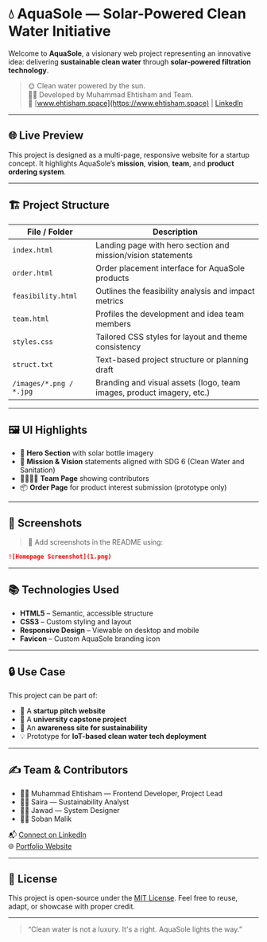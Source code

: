 # 💧 AquaSole — Solar-Powered Clean Water Initiative

Welcome to **AquaSole**, a visionary web project representing an innovative idea: delivering **sustainable clean water** through **solar-powered filtration technology**.

> 🌞 Clean water powered by the sun.  
> 👨‍💻 Developed by Muhammad Ehtisham and Team.  
> 🔗 [www.ehtisham.space](https://www.ehtisham.space) | [LinkedIn](https://www.linkedin.com/in/ehtishamcyber/)

---

## 🌐 Live Preview

This project is designed as a multi-page, responsive website for a startup concept. It highlights AquaSole’s **mission**, **vision**, **team**, and **product ordering system**.

---

## 🏗️ Project Structure

| File / Folder                  | Description                                                                 |
|-------------------------------|-----------------------------------------------------------------------------|
| `index.html`                  | Landing page with hero section and mission/vision statements               |
| `order.html`                  | Order placement interface for AquaSole products                            |
| `feasibility.html`            | Outlines the feasibility analysis and impact metrics                       |
| `team.html`                   | Profiles the development and idea team members                             |
| `styles.css`                  | Tailored CSS styles for layout and theme consistency                       |
| `struct.txt`                  | Text-based project structure or planning draft                             |
| `/images/*.png / *.jpg`       | Branding and visual assets (logo, team images, product imagery, etc.)      |

---

## 🖼️ UI Highlights

- 🔆 **Hero Section** with solar bottle imagery
- 🎯 **Mission & Vision** statements aligned with SDG 6 (Clean Water and Sanitation)
- 👨‍👩‍👧‍👦 **Team Page** showing contributors
- 📦 **Order Page** for product interest submission (prototype only)

---

## 📸 Screenshots

> 📍 Add screenshots in the README using:

```markdown
![Homepage Screenshot](1.png)
```

---

## 📚 Technologies Used

- **HTML5** – Semantic, accessible structure
- **CSS3** – Custom styling and layout
- **Responsive Design** – Viewable on desktop and mobile
- **Favicon** – Custom AquaSole branding icon

---

## 🔒 Use Case

This project can be part of:

- 💼 A **startup pitch website**
- 🧪 A **university capstone project**
- 🌱 An **awareness site for sustainability**
- 💡 Prototype for **IoT-based clean water tech deployment**

---

## ✍️ Team & Contributors

- 👨‍💻 Muhammad Ehtisham — Frontend Developer, Project Lead  
- 👩‍🔬 Saira — Sustainability Analyst  
- 👨‍🔧 Jawad — System Designer  
- 👨‍🔧 Soban Malik

📬 [Connect on LinkedIn](https://www.linkedin.com/in/ehtishamcyber/)  
🌐 [Portfolio Website](https://www.ehtisham.space)

---

## 📜 License

This project is open-source under the [MIT License](https://opensource.org/licenses/MIT). Feel free to reuse, adapt, or showcase with proper credit.

---

> “Clean water is not a luxury. It's a right. AquaSole lights the way.”

